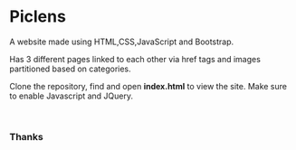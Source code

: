 <h1> Piclens </h1>
<div>
<p>A website made using HTML,CSS,JavaScript and Bootstrap. </p>
<p>Has 3 different pages linked to each other via href tags and images partitioned based on categories. </p>
<p>Clone the repository, find and open <b>index.html</b> to view the site. Make sure to enable Javascript and JQuery.</p>
</div>
<br>
<h3>Thanks</h3>
